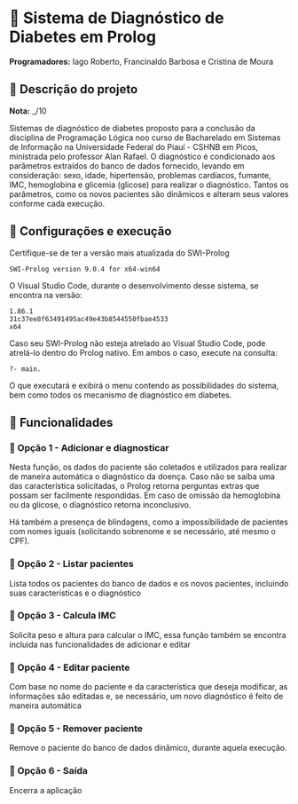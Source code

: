# :page_facing_up: Sistema de Diagnóstico de Diabetes em Prolog

**Programadores:** Iago Roberto, Francinaldo Barbosa e Cristina de Moura

## :link: Descrição do projeto

**Nota:** _/10

Sistemas de diagnóstico de diabetes proposto para a conclusão da disciplina de Programação Lógica noo curso de Bacharelado em Sistemas de Informação na Universidade Federal do Piauí - CSHNB em Picos,
ministrada pelo professor Alan Rafael. O diagnóstico é condicionado aos parâmetros extraídos do banco de dados fornecido, levando em consideração: sexo, idade, hipertensão, problemas cardíacos, fumante, IMC, hemoglobina
e glicemia (glicose) para realizar o diagnóstico. Tantos os parâmetros, como os novos pacientes são dinâmicos e alteram seus valores conforme cada execução.

## :link: Configurações e execução
 Certifique-se de ter a versão mais atualizada do SWI-Prolog

```
SWI-Prolog version 9.0.4 for x64-win64
```

O Visual Studio Code, durante o desenvolvimento desse sistema, se encontra na versão:

```
1.86.1
31c37ee8f63491495ac49e43b8544550fbae4533
x64
```

Caso seu SWI-Prolog não esteja atrelado ao Visual Studio Code, pode atrelá-lo dentro do Prolog nativo. Em ambos o caso, execute na consulta:

```
?- main.
```

O que executará e exibirá o menu contendo as possibilidades do sistema, bem como todos os mecanismo de diagnóstico em diabetes.

## :link: Funcionalidades
### :wrench: Opção 1 - Adicionar e diagnosticar

Nesta função, os dados do paciente são coletados e utilizados para realizar de maneira automática o diagnóstico da doença. Caso não se saiba uma das característica solicitadas, o Prolog retorna perguntas extras que possam ser facilmente respondidas.
Em caso de omissão da hemoglobina ou da glicose, o diagnóstico retorna inconclusivo.

Há também a presença de blindagens, como a impossibilidade de pacientes com nomes iguais (solicitando sobrenome e se necessário, até mesmo o CPF).

### :wrench: Opção 2 - Listar pacientes

Lista todos os pacientes do banco de dados e os novos pacientes, incluindo suas características e o diagnóstico

### :wrench: Opção 3 - Calcula IMC

Solicita peso e altura para calcular o IMC, essa função também se encontra incluida nas funcionalidades de adicionar e editar

### :wrench: Opção 4 - Editar paciente

Com base no nome do paciente e da característica que deseja modificar, as informações são editadas e, se necessário, um novo diagnóstico é feito de maneira automática

### :wrench: Opção 5 - Remover paciente

Remove o paciente do banco de dados dinâmico, durante aquela execução.

### :wrench: Opção 6 - Saída

Encerra a aplicação
